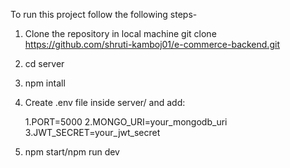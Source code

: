 To run this project follow the following steps-

1. Clone the repository in local machine git clone https://github.com/shruti-kamboj01/e-commerce-backend.git
2. cd server
3. npm intall
4. Create .env file inside server/ and add:

     1.PORT=5000
     2.MONGO_URI=your_mongodb_uri
     3.JWT_SECRET=your_jwt_secret
6. npm start/npm run dev
